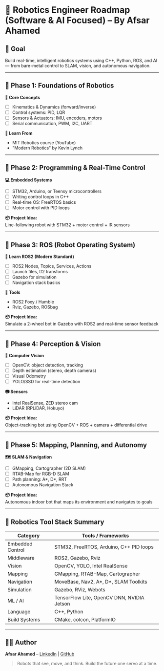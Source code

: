 # 🤖 Robotics Engineer Roadmap (Software & AI Focused) – By Afsar Ahamed

## 🎯 Goal  
Build real-time, intelligent robotics systems using C++, Python, ROS, and AI — from bare-metal control to SLAM, vision, and autonomous navigation.

---

## 📍 Phase 1: Foundations of Robotics

**🧠 Core Concepts**
- [ ] Kinematics & Dynamics (forward/inverse)
- [ ] Control systems: PID, LQR
- [ ] Sensors & Actuators: IMU, encoders, motors
- [ ] Serial communication, PWM, I2C, UART

**📘 Learn From**
- MIT Robotics course (YouTube)
- "Modern Robotics" by Kevin Lynch

---

## 📍 Phase 2: Programming & Real-Time Control

**💻 Embedded Systems**
- [ ] STM32, Arduino, or Teensy microcontrollers
- [ ] Writing control loops in C++
- [ ] Real-time OS: FreeRTOS basics
- [ ] Motor control with PID loops

**📦 Project Idea:**  
Line-following robot with STM32 + motor control + IR sensors

---

## 📍 Phase 3: ROS (Robot Operating System)

**🦾 Learn ROS2 (Modern Standard)**
- [ ] ROS2 Nodes, Topics, Services, Actions
- [ ] Launch files, tf2 transforms
- [ ] Gazebo for simulation
- [ ] Navigation stack basics

**🧰 Tools**
- ROS2 Foxy / Humble
- Rviz, Gazebo, ROSbag

**📦 Project Idea:**  
Simulate a 2-wheel bot in Gazebo with ROS2 and real-time sensor feedback

---

## 📍 Phase 4: Perception & Vision

**👀 Computer Vision**
- [ ] OpenCV: object detection, tracking
- [ ] Depth estimation (stereo, depth cameras)
- [ ] Visual Odometry
- [ ] YOLO/SSD for real-time detection

**📷 Sensors**
- Intel RealSense, ZED stereo cam
- LiDAR (RPLiDAR, Hokuyo)

**📦 Project Idea:**  
Object-tracking bot using OpenCV + ROS + camera + differential drive

---

## 📍 Phase 5: Mapping, Planning, and Autonomy

**🗺️ SLAM & Navigation**
- [ ] GMapping, Cartographer (2D SLAM)
- [ ] RTAB-Map for RGB-D SLAM
- [ ] Path planning: A*, D*, RRT
- [ ] Autonomous Navigation Stack

**📦 Project Idea:**  
Autonomous indoor bot that maps its environment and navigates to goals

---

## 🧰 Robotics Tool Stack Summary

| Category        | Tools / Frameworks                              |
|----------------|--------------------------------------------------|
| Embedded Control | STM32, FreeRTOS, Arduino, C++ PID loops         |
| Middleware      | ROS2, Gazebo, Rviz                              |
| Vision          | OpenCV, YOLO, Intel RealSense                   |
| Mapping         | GMapping, RTAB-Map, Cartographer                |
| Navigation      | MoveBase, Nav2, A*, D*, SLAM Toolkits           |
| Simulation      | Gazebo, RViz, Webots                            |
| ML / AI         | TensorFlow Lite, OpenCV DNN, NVIDIA Jetson      |
| Language        | C++, Python                                     |
| Build Systems   | CMake, colcon, PlatformIO                       |

---

## 👨‍💻 Author  
**Afsar Ahamed** – [LinkedIn](https://www.linkedin.com) | [GitHub](https://github.com)

> Robots that see, move, and think. Build the future one servo at a time.
